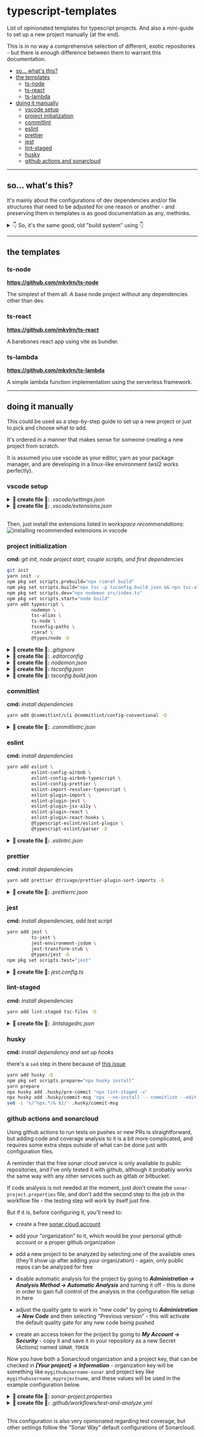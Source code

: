 # typescript-templates

List of opinionated templates for typescript projects. And also a mini-guide to set up a new project manually (at the end).

This is in no way a comprehensive selection of different, exotic repositories - but there is enough difference between them to warrant this documentation.

- [so... what's this?](#so-whats-this)
- [the templates](#the-templates)
  - [ts-node](#ts-node)
  - [ts-react](#ts-react)
  - [ts-lambda](#ts-lambda)
- [doing it manually](#doing-it-manually)
  - [vscode setup](#vscode-setup)
  - [project initialization](#project-initialization)
  - [commitlint](#commitlint)
  - [eslint](#eslint)
  - [prettier](#prettier)
  - [jest](#jest)
  - [lint-staged](#lint-staged)
  - [husky](#husky)
  - [github actions and sonarcloud](#github-actions-and-sonarcloud)

---

## so... what's this?

It's mainly about the configurations of dev dependencies and/or file structures that need to be adjusted for one reason or another - and preserving them in templates is as good documentation as any, methinks.

<details>
<summary>👇 So, it's the same good, old "build system" using 👇</summary>

- vscode settings

  - two extension recommendations for the workspace:
    - [vscode-eslint](https://github.com/Microsoft/vscode-eslint) to get linting feedback
    - [prettier-vscode](https://github.com/prettier/prettier-vscode) to format code on the fly
  - configuration to actually use these two extensions as intended - fixing/formatting on save, paste, edit, etc

- some dotfiles for good measure

  - .gitignore, which is very very self explanatory
  - [.editorconfig](https://editorconfig.org/) with sane settings for typescript

- commiting

  - [commitlint](https://github.com/conventional-changelog/commitlint) is a cli to use as a git hook to intercept and lint git commit messags using the [conventional commit format](https://www.conventionalcommits.org/en/v1.0.0/)

- transpiling
  - a strict, default-ish `tsconfig.json` that uses a "top level" `#/*` path for imports - and a `tsconfig.build.json` in some cases
  - [nodemon](https://github.com/remy/nodemon) with [ts-node](https://github.com/TypeStrong/ts-node) to keep the ball rolling during development
  - [tsconfig-paths](https://github.com/dividab/tsconfig-paths) and [tsc-alias](https://github.com/justkey007/tsc-alias) to allow [typescript paths for module resolution](https://www.typescriptlang.org/docs/handbook/module-resolution.html#additional-module-resolution-flags) both during development and after transpilation
  - [tsc-files](https://github.com/gustavopch/tsc-files) to check types in `lint-staged` without ignoring `tsconfig.json` - this is an [old tsc issue](https://github.com/microsoft/TypeScript/issues/27379)
- linting

  - [eslint](https://github.com/eslint/eslint)
  - configuration using [airbnb's excellent guide](https://github.com/airbnb/javascript) as base, with [typescript support](https://github.com/iamturns/eslint-config-airbnb-typescript) and a few customized rules

- formatting

  - [prettier](https://github.com/prettier/prettier)
  - a mostly default-y configuration, using [trivago's plugin](https://github.com/trivago/prettier-plugin-sort-imports) to sort imports

- testing

  - [jest](https://github.com/facebook/jest)
  - a mostly default configuration that understands the import paths configured in `tsconfig.json`

- putting it all together

  - [lint-staged](https://github.com/okonet/lint-staged) to run tools (type checking, linting, formatting, testing) on commited files only
  - [husky](https://github.com/typicode/husky) to set up the git hooks for `commitlint` and `lint-staged`

- some CI
  - [github actions](https://docs.github.com/en/actions) used to run tests
  - [sonarclound](https://sonarcloud.io/login) as static code analysis

</details>

---

## the templates

### ts-node

**<https://github.com/mkvlrn/ts-node>**

The simplest of them all. A base node project without any dependencies other than dev.

### ts-react

**<https://github.com/mkvlrn/ts-react>**

A barebones react app using vite as bundler.

### ts-lambda

**<https://github.com/mkvlrn/ts-lambda>**

A simple lambda function implementation using the serverless framework.

---

## doing it manually

This could be used as a step-by-step guide to set up a new project or just to pick and choose what to add.

It's ordered in a manner that makes sense for someone creating a new project from scratch.

It is assumed you use vscode as your editor, yarn as your package manager, and are developing in a linux-like environment (wsl2 works perfectly).

### vscode setup

<details>
<summary><b>📝 create file 📝:</b> <i>.vscode/settings.json</i></summary>

```json
{
  "editor.defaultFormatter": "esbenp.prettier-vscode",
  "editor.codeActionsOnSave": {
    "source.fixAll": true
  },
  "editor.formatOnPaste": true,
  "editor.formatOnSave": true,
  "editor.formatOnType": true,
  "editor.rulers": [80],
  "editor.wordWrap": "wordWrapColumn",
  "eslint.alwaysShowStatus": true,
  "eslint.validate": [
    "javascript",
    "javascriptreact",
    "typescript",
    "typescriptreact"
  ],
  "typescript.preferences.importModuleSpecifier": "non-relative"
}
```

</details>

<details>
<summary><b>📝 create file 📝:</b> <i>.vscode/extensions.json</i></summary>

```json
{
  "recommendations": ["dbaeumer.vscode-eslint", "esbenp.prettier-vscode"]
}
```

</details>
<br/>

Then, just install the extensions listed in _workspace recommendations_:
![installing recommended extensions in vscode](recommended-extensions.png)

### project initialization

**cmd:** _git init, node project start, couple scripts, and first dependencies_

```bash
git init
yarn init -y
npm pkg set scripts.prebuild="npx rimraf build"
npm pkg set scripts.build="npx tsc -p tsconfig.build.json && npx tsc-alias -p tsconfig.build.json"
npm pkg set scripts.dev="npx nodemon src/index.ts"
npm pkg set scripts.start="node build"
yarn add typescript \
         nodemon \
         tsc-alias \
         ts-node \
         tsconfig-paths \
         rimraf \
         @types/node -D
```

<details>
<summary><b>📝 create file 📝:</b> <i>.gitignore</i></summary>

```gitignore
node_modules
coverage
build
```

</details>

<details>
<summary><b>📝 create file 📝:</b> <i>.editorconfig</i></summary>

```editorconfig
root = true

[*]
end_of_line = lf
insert_final_newline = true
indent_style = space
indent_size = 2
trim_trailing_whitespace = true
max_line_length = 80
```

</details>

<details>
<summary><b>📝 create file 📝:</b> <i>nodemon.json</i></summary>

```json
{
  "execMap": {
    "ts": "ts-node"
  },
  "ext": "ts,json"
}
```

</details>

<details>
<summary><b>📝 create file 📝:</b> <i>tsconfig.json</i></summary>

```json
{
  "compilerOptions": {
    "module": "CommonJS",
    "target": "ESNext",
    "lib": ["ESNext", "DOM", "DOM.Iterable"],
    "rootDir": ".",
    "baseUrl": ".",
    "paths": {
      "#/*": ["src/*"]
    },
    "allowJs": false,
    "allowSyntheticDefaultImports": true,
    "esModuleInterop": true,
    "emitDecoratorMetadata": true,
    "experimentalDecorators": true,
    "forceConsistentCasingInFileNames": true,
    "isolatedModules": true,
    "jsx": "react-jsx",
    "moduleResolution": "node",
    "noEmit": true,
    "removeComments": true,
    "resolveJsonModule": true,
    "skipLibCheck": true,
    "strict": true
  },
  "include": ["./src", "./test", "*.config.*"],
  "ts-node": {
    "require": ["tsconfig-paths/register"]
  }
}
```

</details>

<details>
<summary><b>📝 create file 📝:</b> <i>tsconfig.build.json</i></summary>

```json
{
  "extends": "./tsconfig.json",
  "compilerOptions": {
    "rootDir": "./src",
    "outDir": "build",
    "noEmit": false
  },
  "include": ["./src"],
  "exclude": ["./src/**/*.spec.ts"]
}
```

</details>

### commitlint

**cmd:** _install dependencies_

```bash
yarn add @commitlint/cli @commitlint/config-conventional -D
```

<details>
<summary><b>📝 create file 📝:</b> <i>.commitlintrc.json</i></summary>

```json
{
  "extends": ["@commitlint/config-conventional"]
}
```

</details>

### eslint

**cmd:** _install dependencies_

```bash
yarn add eslint \
         eslint-config-airbnb \
         eslint-config-airbnb-typescript \
         eslint-config-prettier \
         eslint-import-resolver-typescript \
         eslint-plugin-import \
         eslint-plugin-jest \
         eslint-plugin-jsx-a11y \
         eslint-plugin-react \
         eslint-plugin-react-hooks \
         @typescript-eslint/eslint-plugin \
         @typescript-eslint/parser -D
```

<details>
<summary><b>📝 create file 📝:</b> <i>.eslintrc.json</i></summary>

```json
{
  "root": true,
  "parser": "@typescript-eslint/parser",
  "parserOptions": {
    "ecmaVersion": "latest",
    "project": "./tsconfig.json",
    "sourceType": "module"
  },
  "extends": [
    "airbnb",
    "airbnb-typescript",
    "airbnb/hooks",
    "plugin:react/jsx-runtime",
    "plugin:import/errors",
    "plugin:import/warnings",
    "plugin:import/typescript",
    "plugin:jest/recommended",
    "plugin:jest/style",
    "prettier"
  ],
  "plugins": ["jest"],
  "env": {
    "node": true,
    "browser": true,
    "jest": true
  },
  "settings": {
    "import/resolver": {
      "typescript": {}
    },
    "jest": {
      "version": "latest"
    }
  },
  "ignorePatterns": ["node_modules", "build", "coverage"],
  "rules": {
    "jsx-a11y/label-has-associated-control": "off",
    "jsx-a11y/no-noninteractive-element-interactions": "off",
    "react/jsx-props-no-spreading": "off",
    "no-underscore-dangle": "off",
    "no-nested-ternary": "off",
    "import/prefer-default-export": "off",
    "class-methods-use-this": "off",
    "@typescript-eslint/no-unused-vars": [
      "error",
      {
        "argsIgnorePattern": "^_"
      }
    ],
    "jest/expect-expect": [
      "error",
      {
        "assertFunctionNames": ["expect", "pactum.**.expect*"]
      }
    ]
  }
}
```

</details>

### prettier

**cmd:** _install dependencies_

```bash
yarn add prettier @trivago/prettier-plugin-sort-imports -D
```

<details>
<summary><b>📝 create file 📝:</b> <i>.prettierrc.json</i></summary>

```json
{
  "semi": true,
  "singleQuote": true,
  "printWidth": 80,
  "endOfLine": "lf",
  "trailingComma": "all",
  "jsxSingleQuote": true,
  "overrides": [
    {
      "files": ["*.json", "*.jsonc", ".*rc"],
      "options": {
        "parser": "json-stringify"
      }
    }
  ],
  "importOrder": ["^#(.*)/", "^[./]"],
  "importOrderSeparation": true,
  "importOrderSortSpecifiers": true,
  "importOrderCaseInsensitive": true,
  "importOrderParserPlugins": ["typescript", "jsx", "decorators-legacy"]
}
```

</details>

### jest

**cmd:** _install dependencies, add test script_

```bash
yarn add jest \
         ts-jest \
         jest-environment-jsdom \
         jest-transform-stub \
         @types/jest -D
npm pkg set scripts.test="jest"
```

<details>
<summary><b>📝 create file 📝:</b> <i>jest.config.ts</i></summary>

```ts
import { Config } from "jest";
import { pathsToModuleNameMapper } from "ts-jest";

import { compilerOptions } from "./tsconfig.json";

const config: Config = {
  passWithNoTests: true,
  preset: "ts-jest",
  rootDir: "./",
  testRegex: ".spec.(ts|tsx)$", // "spec" for unit tests, "test" for integration or e2e
  testEnvironment: "node", // "jsdom" for react
  moduleNameMapper: pathsToModuleNameMapper(compilerOptions.paths, {
    prefix: "<rootDir>",
  }),
  transform: {
    "^.+.(png|svg|jpg|gif|webp)$": "jest-transform-stub",
  },
  coverageDirectory: "coverage",
  collectCoverageFrom: ["./src/**/*.{ts,tsx}", "!**/index.{ts,tsx}"],
};

export default config;
```

</details>

### lint-staged

**cmd:** _install dependencies_

```bash
yarn add lint-staged tsc-files -D
```

<details>
<summary><b>📝 create file 📝:</b> <i>.lintstagedrc.json</i></summary>

```json
{
  "*.(ts|tsx)": [
    "npx tsc-files",
    "npx eslint --fix",
    "npx prettier --write",
    "npx jest --bail --findRelatedTests"
  ],
  "*.json": ["npx prettier --write"]
}
```

</details>

### husky

**cmd:** _install dependency and set up hooks_

there's a `sed` step in there because of [this issue](https://github.com/typicode/husky/issues/924)

```bash
yarn add husky -D
npm pkg set scripts.prepare="npx husky install"
yarn prepare
npx husky add .husky/pre-commit 'npx lint-staged -v'
npx husky add .husky/commit-msg 'npx --no-install -- commitlint --edit'
sed -i 's/^npx.*/& $1/' .husky/commit-msg
```

### github actions and sonarcloud

Using github actions to run tests on pushes or new PRs is straightforward, but adding code and coverage analysis to it is a bit more complicated, and requires some extra steps outside of what can be done just with configuration files.

A reminder that the free sonar cloud service is only available to public repositories, and I've only tested it with github, although it probably works the same way with any other services such as gitlab or bitbucket.

If code analysis is not needed at the moment, just don't create the `sonar-project.properties` file, and don't add the second step to the job in the workflow file - the testing step will work by itself just fine.

But if it is, before configuring it, you'll need to:

- create a free [sonar cloud account](https://www.sonarsource.com/products/sonarcloud/signup/)

- add your "organization" to it, which would be your personal github account or a proper github organization

- add a new project to be analyzed by selecting one of the available ones (they'll show up after adding your organization) - again, only public repos can be analyzed for free

- disable automatic analysis for the project by going to _**Administration -> Analysis Method -> Automatic Analysis**_ and turning it off - this is done in order to gain full control of the analysis in the configuration file setup in here

- adjust the quality gate to work in "new code" by going to _**Administration -> New Code**_ and then selecting "Previous version" - this will activate the default quality gate for any new code being pushed

- create an access token for the project by going to _**My Account -> Security**_ - copy it and save it in your repository as a new Secret (Actions) named `SONAR_TOKEN`

Now you have both a Sonarcloud organization and a project key, that can be checked in _**[Your project] -> Information**_ - organization key will be something like `mygithubusername-sonar` and project key like `mygithubusername_myprojectname`, and these values will be used in the example configuration below.

<details>
<summary><b>📝 create file 📝:</b> <i>sonar-project.properties</i></summary>

```properties
sonar.organization=mygithubusername-sonar
sonar.projectKey=mygithubusername_ts-node
sonar.language=ts
sonar.sources=./src
sonar.coverage.exclusions=**/*.spec.ts,**/*.spec.tsx,**/index.ts,**/index.tsx
sonar.javascript.lcov.reportPaths=coverage/lcov.info
```

</details>

<details>
<summary><b>📝 create file 📝:</b> <i>.github/workflows/test-and-analyze.yml</i></summary>

```yml
name: test-and-analyze
on:
  push:
    branches:
      - main
  pull_request:
    types:
      - opened
      - synchronize
      - reopened
jobs:
  test:
    runs-on: ubuntu-latest
    steps:
      - name: checkout
        uses: actions/checkout@v3
        with:
          fetch-depth: 0
      - name: install dependencies
        run: yarn install
      - name: run tests
        run: yarn test --coverage
      - name: save artifact for sonar
        uses: actions/upload-artifact@v3
        with:
          name: artifact
          path: coverage
  sonarcloud:
    runs-on: ubuntu-latest
    needs: test
    steps:
      - name: checkout
        uses: actions/checkout@v3
        with:
          fetch-depth: 0
      - name: download artifact
        uses: actions/download-artifact@v3
        with:
          name: artifact
          path: ./coverage
      - name: trigger scan
        uses: sonarsource/sonarcloud-github-action@master
        env:
          GITHUB_TOKEN: ${{ secrets.GITHUB_TOKEN }}
          SONAR_TOKEN: ${{ secrets.SONAR_TOKEN }}
```

</details>
<br />

This configuration is also very opinionated regarding test coverage, but other settings follow the "Sonar Way" default configurations of Sonarcloud.
